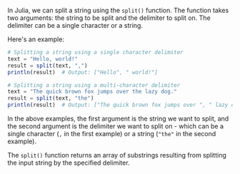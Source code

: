 In Julia, we can split a string using the `split()` function. The function takes two arguments: the string to be split and the delimiter to split on. The delimiter can be a single character or a string.

Here's an example:

```julia
# Splitting a string using a single character delimiter
text = "Hello, world!"
result = split(text, ",")
println(result)  # Output: ["Hello", " world!"]

# Splitting a string using a multi-character delimiter
text = "The quick brown fox jumps over the lazy dog."
result = split(text, "the")
println(result)  # Output: ["The quick brown fox jumps over ", " lazy dog."]
```

In the above examples, the first argument is the string we want to split, and the second argument is the delimiter we want to split on - which can be a single character (`,` in the first example) or a string (`"the"` in the second example).

The `split()` function returns an array of substrings resulting from splitting the input string by the specified delimiter.